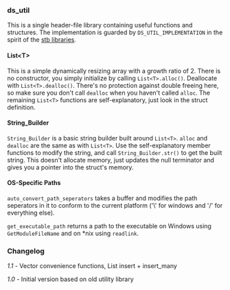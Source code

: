 ### ds_util

This is a single header-file library containing useful functions and structures. The implementation is guarded by `DS_UTIL_IMPLEMENTATION` in the spirit of the [stb libraries](https://github.com/nothings/stb).

#### List\<T>

This is a simple dynamically resizing array with a growth ratio of 2. There is no constructor, you simply initialize by calling `List<T>.alloc()`. Deallocate with `List<T>.dealloc()`. There's no protection against double freeing here, so make sure you don't call `dealloc` when you haven't called `alloc`.  The remaining `List<T>` functions are self-explanatory, just look in the struct definition.

#### String_Builder

`String_Builder` is a basic string builder built around `List<T>`. `alloc` and `dealloc` are the same as with `List<T>`. Use the self-explanatory member functions to modify the string, and call `String_Builder.str()` to get the built string. This doesn't allocate memory, just updates the null terminator and gives you a pointer into the struct's memory.

#### OS-Specific Paths

`auto_convert_path_seperators` takes a buffer and modifies the path seperators in it to conform to the current platform ('\\' for windows and '/' for everything else).

`get_executable_path` returns a path to the executable on Windows using `GetModuleFileName` and on *nix using `readlink`.

### Changelog

*1.1* - Vector convenience functions, List insert + insert_many

*1.0* - Initial version based on old utility library
